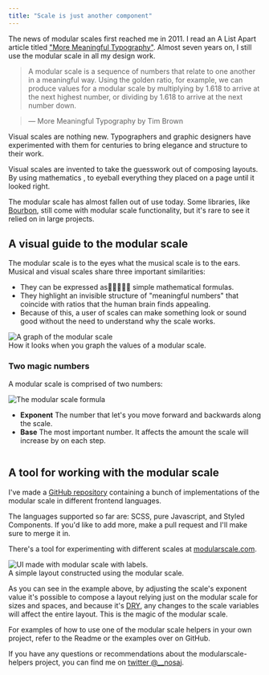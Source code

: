 ```yaml
---
title: "Scale is just another component"
---
```


The news of modular scales first reached me in 2011. I read an A List Apart article titled ["More Meaningful Typography"](http://alistapart.com/article/more-meaningful-typography). Almost seven years on, I still use the modular scale in all my design work.

> A modular scale is a sequence of numbers that relate to one another in a meaningful way. Using the golden ratio, for example, we can produce values for a modular scale by multiplying by 1.618 to arrive at the next highest number, or dividing by 1.618 to arrive at the next number down.

> — More Meaningful Typography by Tim Brown
 

Visual scales are nothing new. Typographers and graphic designers have experimented with them for centuries to bring elegance and structure to their work.

Visual scales are invented to take the guesswork out of composing layouts. By using mathematics ,  to eyeball everything they placed on a page until it looked right.

The modular scale has almost fallen out of use today. Some libraries, like [Bourbon](https://www.bourbon.io/docs/latest/#modular-scale), still come with modular scale functionality, but it's rare to see it relied on in large projects.

## A visual guide to the modular scale
The modular scale is to the eyes what the musical scale is to the ears. Musical and visual scales share three important similarities:

- They can be expressed as simple mathematical formulas. 
- They highlight an invisible structure of "meaningful numbers" that coincide with ratios that the human brain finds appealing.
- Because of this, a user of scales can make something look or sound good without the need to understand why the scale works.

<div class="image">
  <img src="http://a.nosaj.io/modularscale/ms-chart.jpg" alt="A graph of the modular scale" />
  <div class="caption">How it looks when you graph the values of a modular scale.</div>
</div>

### Two magic numbers
A modular scale is comprised of two numbers:

<div class="image">
  <img src="http://a.nosaj.io/modularscale/ms-formula.png" alt="The modular scale formula" />
</div>

- **Exponent** The number that let's you move forward and backwards along the scale.
- **Base** The most important number. It affects the amount the scale will increase by on each step.

<div class="image">
  <img src="http://a.nosaj.io/modularscale/ms-formula-examples.png" alt="" />
</div>


## A tool for working with the modular scale
I've made a [GitHub repository](https://github.com/nosajio/modularscale) containing a bunch of implementations of the modular scale in different frontend languages.

The languages supported so far are: SCSS, pure Javascript, and Styled Components. If you'd like to add more, make a pull request and I'll make sure to merge it in.

There's a tool for experimenting with different scales at [modularscale.com](http://www.modularscale.com).

<div class="image">
  <img src="http://a.nosaj.io/modularscale/ms-ui-labelled.jpg" alt="UI made with modular scale with labels." />
  <div class="caption">A simple layout constructed using the modular scale.</div>
</div>

As you can see in the example above, by adjusting the scale's exponent value it's possible to compose a layout relying just on the modular scale for sizes and spaces, and because it's [DRY](https://www.codementor.io/joshuaaroke/dry-code-vs-wet-code-89xjwv11w), any changes to the scale variables will affect the entire layout. This is the magic of the modular scale.

For examples of how to use one of the modular scale helpers in your own project, refer to the Readme or the examples over on GitHub.

If you have any questions or recommendations about the modularscale-helpers project, you can find me on [twitter @__nosaj](https://twitter.com/__nosaj).
